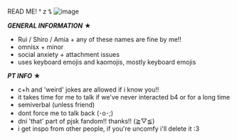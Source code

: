 READ ME! ᶻ 𝗓 𐰁
![image](https://github.com/ruikiyama/ruikiyama/assets/170930689/73ad04d0-bc94-4119-a4fa-1f8c8974476f)

***GENERAL INFORMATION*** ★
- Rui / Shiro / Amia + any of these names are fine by me!!
- omnisx + minor
- social anxiety + attachment issues
- uses keyboard emojis and kaomojis, mostly keyboard emojis

***PT INFO*** ★
- c+h and 'weird' jokes are allowed if i know you!!
- it takes time for me to talk if we've never interacted b4 or for a long time
- semiverbal (unless friend)
- dont force me to talk back (⁠･⁠o⁠･⁠;⁠)
- dni 'that' part of pjsk fandom!! thanks!! (⁠≧⁠▽⁠≦⁠)
- i get inspo from other people, if you're uncomfy i'll delete it :3
